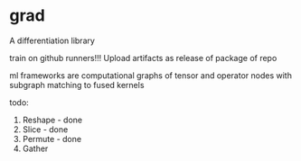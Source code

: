 # grad
A differentiation library

train on github runners!!! Upload artifacts as release of package of repo

ml frameworks are computational graphs of tensor and operator nodes with
subgraph matching to fused kernels

todo:
1. Reshape - done
2. Slice - done
3. Permute - done
4. Gather